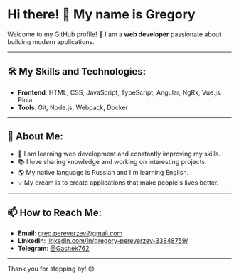 # Hi there! 👋 My name is Gregory

Welcome to my GitHub profile! 🎉 I am a **web developer** passionate about building modern applications.

---

## 🛠️ My Skills and Technologies:
- **Frontend**: HTML, CSS, JavaScript, TypeScript, Angular, NgRx, Vue.js, Pinia
- **Tools**: Git, Node.js, Webpack, Docker

---

## 🌱 About Me:
- 🚀 I am learning web development and constantly improving my skills.
- 📚 I love sharing knowledge and working on interesting projects.
- 🌎 My native language is Russian and I'm learning English.
- 💡 My dream is to create applications that make people's lives better.

---

## 📫 How to Reach Me:
- **Email**: [greg.pereverzev@gmail.com](mailto:greg.pereverzev@gmail.com)
- **LinkedIn**: [linkedin.com/in/gregory-pereverzev-33848759/](https://linkedin.com/in/gregory-pereverzev-33848759/)
- **Telegram**: [@Gashek762](https://t.me/Gashek762)

---

Thank you for stopping by! 😊
